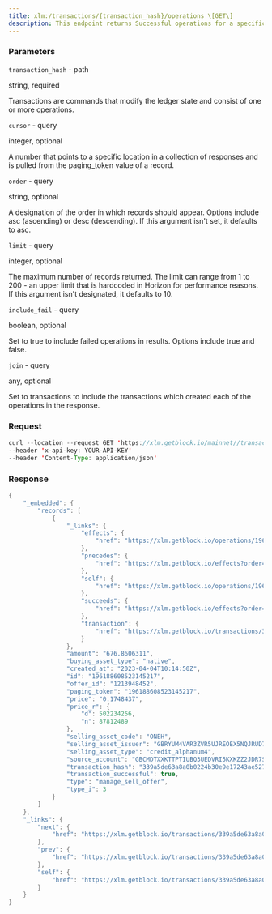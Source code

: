 ```yaml
---
title: xlm:/transactions/{transaction_hash}/operations \[GET\]
description: This endpoint returns Successful operations for a specific transaction.
---
```


### Parameters


`transaction_hash` - path

string, required

Transactions are commands that modify the ledger state and consist of
one or more operations.

`cursor` - query

integer, optional

A number that points to a specific location in a collection of responses
and is pulled from the paging_token value of a record.

`order` - query

string, optional

A designation of the order in which records should appear. Options
include asc (ascending) or desc (descending). If this argument isn't
set, it defaults to asc.

`limit` - query

integer, optional

The maximum number of records returned. The limit can range from 1 to
200 - an upper limit that is hardcoded in Horizon for performance
reasons. If this argument isn't designated, it defaults to 10.

`include_fail` - query

boolean, optional

Set to true to include failed operations in results. Options include
true and false.

`join` - query

any, optional

Set to transactions to include the transactions which created each of
the operations in the response.

### Request

``` java
curl --location --request GET 'https://xlm.getblock.io/mainnet//transactions/339a5de63a8a0b0224b30e9e17243ae52785b24402db003090c73a862eafc601/operations?limit=1' 
--header 'x-api-key: YOUR-API-KEY' 
--header 'Content-Type: application/json'
```

###  Response

``` java
{
    "_embedded": {
        "records": [
            {
                "_links": {
                    "effects": {
                        "href": "https://xlm.getblock.io/operations/196188608523145217/effects"
                    },
                    "precedes": {
                        "href": "https://xlm.getblock.io/effects?order=asc&cursor=196188608523145217"
                    },
                    "self": {
                        "href": "https://xlm.getblock.io/operations/196188608523145217"
                    },
                    "succeeds": {
                        "href": "https://xlm.getblock.io/effects?order=desc&cursor=196188608523145217"
                    },
                    "transaction": {
                        "href": "https://xlm.getblock.io/transactions/339a5de63a8a0b0224b30e9e17243ae52785b24402db003090c73a862eafc601"
                    }
                },
                "amount": "676.8606311",
                "buying_asset_type": "native",
                "created_at": "2023-04-04T10:14:50Z",
                "id": "196188608523145217",
                "offer_id": "1213948452",
                "paging_token": "196188608523145217",
                "price": "0.1748437",
                "price_r": {
                    "d": 502234256,
                    "n": 87812489
                },
                "selling_asset_code": "ONEH",
                "selling_asset_issuer": "GBRYUM4VAR3ZVR5UJREOEX5NQJRUD7CJD5EK7GWVFYI4FBD4JPZJ4EBK",
                "selling_asset_type": "credit_alphanum4",
                "source_account": "GBCMDTXXKTTPTIUBQ3UEDVRI5KXKZZ2JDR7S2WBL2CIIUYI5PPU5ZWP7",
                "transaction_hash": "339a5de63a8a0b0224b30e9e17243ae52785b24402db003090c73a862eafc601",
                "transaction_successful": true,
                "type": "manage_sell_offer",
                "type_i": 3
            }
        ]
    },
    "_links": {
        "next": {
            "href": "https://xlm.getblock.io/transactions/339a5de63a8a0b0224b30e9e17243ae52785b24402db003090c73a862eafc601/operations?cursor=196188608523145217&limit=2&order=asc"
        },
        "prev": {
            "href": "https://xlm.getblock.io/transactions/339a5de63a8a0b0224b30e9e17243ae52785b24402db003090c73a862eafc601/operations?cursor=196188608523145217&limit=2&order=desc"
        },
        "self": {
            "href": "https://xlm.getblock.io/transactions/339a5de63a8a0b0224b30e9e17243ae52785b24402db003090c73a862eafc601/operations?cursor=&limit=2&order=asc"
        }
    }
}
```

